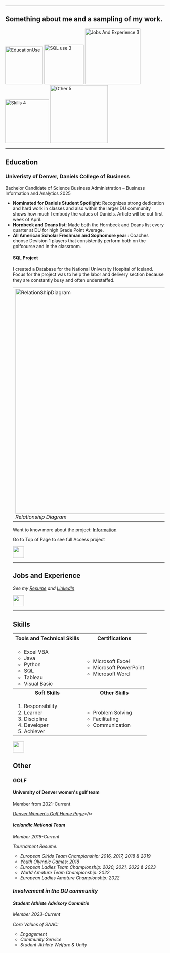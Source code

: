 <a name="top"></a>
<hr>

## Something about me and a sampling of my work.
[<img width="119" alt="EducationUse" src="https://github.com/HuldaClaraGestsdottir/Clara-Gestsdottir/assets/161101029/2be0646c-fce3-45eb-b1bc-fd209b4c28a5">](#education)
[<img width="125" alt="SQL use 3" src="https://github.com/HuldaClaraGestsdottir/Clara-Gestsdottir/assets/161101029/f0684d85-8b87-4ba5-a9a3-e168098d20c0">](#DanielsDistinction)
[<img width="175" alt="Jobs And Experience 3" src="https://github.com/HuldaClaraGestsdottir/Clara-Gestsdottir/assets/161101029/87abc4e7-060e-4eed-8ce3-a58491c0c568">](#profExp)
[<img width="138" alt="Skills 4" src="https://github.com/HuldaClaraGestsdottir/Clara-Gestsdottir/assets/161101029/70ac5c38-6047-4a96-80cc-635301f72d1b">](#skills)
[<img width="182" alt="Other 5" src="https://github.com/HuldaClaraGestsdottir/Clara-Gestsdottir/assets/161101029/f9099ff7-ff47-44de-a996-8fdfe1b645a1">](#Other)

<a name="education"></a>
<hr>

## Education
### Univeristy of Denver, Daniels College of Business
Bachelor Candidate of Science Business Administration – Business Information and Analytics 2025

<ul>
  <li><b>Nominated for Daniels Student Spotlight</b>: Recognizes strong dedication and hard work in classes and also within the larger DU community shows how much I embody the values of Daniels. Article will be out first week of April. </li>
  <li><b>Hornbeck and Deans list</b>: Made both the Hornbeck and Deans list every quarter at DU for high Grade Point Average. </li>
  <li><b>All American Scholar Freshman and Sophomore year </b>: Coaches choose Devision 1 players that consistently perform both on the golfcourse and in the classroom.</li>


<a name="DanielsDistinction"></a>
#### SQL Project
I created a Database for the National University Hospital of Iceland. Focus for the project was to help the labor and delivery section because they are constantly busy and often understaffed.

<table>
  <tr>
    <td>
      <img width="709" alt="RelationShipDiagram" src="https://github.com/HuldaClaraGestsdottir/Clara-Gestsdottir/assets/161101029/e19cc5c5-b296-432e-90f9-b145038654be">
      <br><i>Relationship Diagram </i>
      </td>
  </tr>
</table>

Want to know more about the project: [Information](https://github.com/HuldaClaraGestsdottir/Clara-Gestsdottir/files/14476686/INFO.3140.Phase.1.Gestsdottir.docx)

Go to Top of Page to see full Access project

[<img src="https://user-images.githubusercontent.com/91146906/152072378-b0168a2d-e85c-47c6-a272-fcfb3f6a44ae.svg" height="35"/>](#top)

<a name="profExp"></a>
<hr>

## Jobs and Experience
<i>See my [Resume](https://github.com/HuldaClaraGestsdottir/Clara-Gestsdottir/files/14476615/Resume.docx) and [LinkedIn](https://www.linkedin.com/in/clara-gestsdottir-analytics/)</i>

[<img src="https://user-images.githubusercontent.com/91146906/152072378-b0168a2d-e85c-47c6-a272-fcfb3f6a44ae.svg" height="35"/>](#top)

<a name="skills"></a>
<hr>

## Skills

<table>
  <tr>
    <th>Tools and Technical Skills</th>
    <th>Certifications</th>
  </tr>
  <tr>
    <td>
     <ul>
       <li>Excel VBA</li>
       <li>Java</li>
       <li>Python</li>
       <li>SQL</li>
       <li>Tableau</li>
        <li>Visual Basic</li>
      </ul>
    </td>
    <td>
     <ul>
        <li>Microsoft Excel</li>
        <li>Microsoft PowerPoint</li>
        <li>Microsoft Word</li>
      </ul>
    </td>
  </tr>
  <tr>
    <th>Soft Skills</th>
    <th>Other Skills</th>
 </tr>
 <tr>
   <td>
     <ol>
        <li>Responsibility</li>
        <li>Learner</li>
        <li>Discipline</li>
        <li>Developer</li>
        <li>Achiever</li>
     </ol>
   </td>
   <td>
     <ul>
        <li>Problem Solving</li>
        <li>Facilitating</li>
       <li>Communication</li>
     </ul>
   </td>
 </tr>
</table>

[<img src="https://user-images.githubusercontent.com/91146906/152072378-b0168a2d-e85c-47c6-a272-fcfb3f6a44ae.svg" height="35"/>](#top)

## Other
### GOLF
#### University of Denver women's golf team 
  Member from 2021-Current
  
<i>[Denver Women's Golf Home Page]([https://www.linkedin.com/in/clara-gestsdottir-analytics/](https://denverpioneers.com/sports/womens-golf))</i>


#### Icelandic National Team
  Member 2016-Current

  Tournament Resume:
  <ul>
    <li>European Girlds Team Championship: 2016, 2017, 2018 & 2019</li>
    <li>Youth Olympic Games: 2018</li>
    <li>European Ladies Team Championship: 2020, 2021, 2022 & 2023</li>
    <li>World Amature Team Championship: 2022</li>
    <li>European Ladies Amature Championship: 2022</li>
  </ul>
  
### Involvement in the DU community
#### Student Athlete Advisory Commitie
  Member 2023-Current

  Core Values of SAAC:
  <ul>
    <li>Engagement</li>
    <li>Community Service</li>
    <li>Student-Athlete Welfare & Unity</li>


